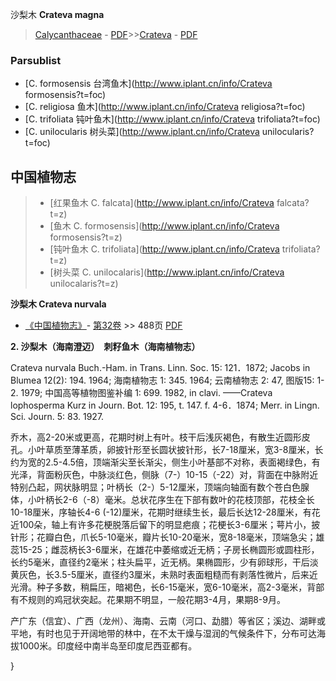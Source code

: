 沙梨木 **Crateva magna**

> [Calycanthaceae](http://www.iplant.cn/info/Calycanthaceae?t=foc) - [PDF](http://www.iplant.cn/foc/pdf/Calycanthaceae.pdf)>>[Crateva](http://www.iplant.cn/info/Crateva?t=foc) - [PDF](http://www.iplant.cn/foc/pdf/Crateva.pdf)

### Parsublist

* [C.  formosensis  台湾鱼木](http://www.iplant.cn/info/Crateva formosensis?t=foc)
* [C.  religiosa  鱼木](http://www.iplant.cn/info/Crateva religiosa?t=foc)
* [C.  trifoliata  钝叶鱼木](http://www.iplant.cn/info/Crateva trifoliata?t=foc)
* [C.  unilocularis  树头菜](http://www.iplant.cn/info/Crateva unilocularis?t=foc)

## 中国植物志

> * [红果鱼木  C.  falcata](http://www.iplant.cn/info/Crateva falcata?t=z)
> * [鱼木  C.  formosensis](http://www.iplant.cn/info/Crateva formosensis?t=z)
> * [钝叶鱼木  C.  trifoliata](http://www.iplant.cn/info/Crateva trifoliata?t=z)
> * [树头菜  C.  unilocalaris](http://www.iplant.cn/info/Crateva unilocalaris?t=z)

**沙梨木 Crateva nurvala**

* [《中国植物志》](http://www.iplant.cn/frps)- [第32卷](http://www.iplant.cn/frps/vol/32) >> 488页 [PDF](http://www.iplant.cn/frps/pdf/32/488.pdf)

**2. 沙梨木（海南澄迈）　刺籽鱼木（海南植物志）**

Crateva nurvala Buch.-Ham. in Trans. Linn. Soc. 15: 121．1872; Jacobs in Blumea 12(2): 194. 1964; 海南植物志 1: 345. 1964; 云南植物志 2: 47, 图版15: 1-2. 1979; 中国高等植物图鉴补编 1: 699. 1982, in clavi. ——Crateva lophosperma Kurz in Journ. Bot. 12: 195, t. 147. f. 4-6．1874; Merr. in Lingn. Sci. Journ. 5: 83. 1927.

乔木，高2-20米或更高，花期时树上有叶。枝干后浅灰褐色，有散生近圆形皮孔。小叶草质至薄革质，卵披针形至长圆状披针形，长7-18厘米，宽3-8厘米，长约为宽的2.5-4.5倍，顶端渐尖至长渐尖，侧生小叶基部不对称，表面褐绿色，有光泽，背面粉灰色，中脉淡红色，侧脉（7-）10-15（-22）对，背面在中脉附近特别凸起，网状脉明显；叶柄长（2-）5-12厘米，顶端向轴面有数个苍白色腺体，小叶柄长2-6（-8）毫米。总状花序生在下部有数叶的花枝顶部，花枝全长10-18厘米，序轴长4-6 (-12)厘米，花期时继续生长，最后长达12-28厘米，有花近100朵，轴上有许多花梗脱落后留下的明显疤痕；花梗长3-6厘米；萼片小，披针形；花瓣白色，爪长5-10毫米，瓣片长10-20毫米，宽8-18毫米，顶端急尖；雄蕊15-25；雌蕊柄长3-6厘米，在雄花中萎缩或近无柄；子房长椭圆形或圆柱形，长约5毫米，直径约2毫米；柱头扁平，近无柄。果椭圆形，少有卵球形，干后淡黄灰色，长3.5-5厘米，直径约3厘米，未熟时表面粗糙而有剥落性微片，后来近光滑。种子多数，稍扁压，暗褐色，长6-15毫米，宽6-10毫米，高2-3毫米，背部有不规则的鸡冠状突起。花果期不明显，一般花期3-4月，果期8-9月。

产广东（信宜）、广西（龙州）、海南、云南（河口、勐腊）等省区；溪边、湖畔或平地，有时也见于开阔地带的林中，在不太干燥与湿润的气候条件下，分布可达海拔1000米。印度经中南半岛至印度尼西亚都有。

}